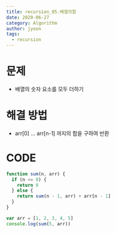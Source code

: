 ```yaml
---
title: recursion_05.배열의합
date: 2020-06-27
category: Algorithm
author: jyoon
tags:
  - recursion
---
```


# 문제

- 배열의 숫자 요소를 모두 더하기
 
# 해결 방법

- arr[0] ... arr[n-1] 까지의 합을 구하여 반환

# CODE

```js
function sum(n, arr) {
  if (n <= 0) {
    return 0
  } else {
    return sum(n - 1, arr) + arr[n - 1]
  }
}

var arr = [1, 2, 3, 4, 5]
console.log(sum(5, arr))
```
